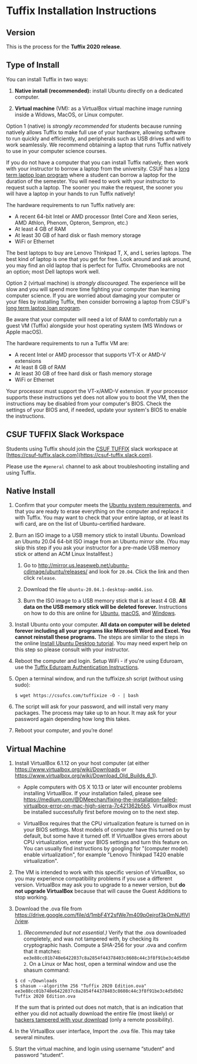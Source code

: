# Tuffix Installation Instructions

## Version

This is the process for the **Tuffix 2020 release**.

## Type of Install

You can install Tuffix in two ways:

  1. **Native install (recommended):** install Ubuntu directly on a dedicated computer.

  1. **Virtual machine** (VM): as a VirtualBox virtual machine image running inside a Widows, MacOS, or Linux computer.

Option 1 (native) is *strongly recommended* for students because running natively allows Tuffix to make full use of your hardware, allowing software to run quickly and efficiently, and peripherals such as USB drives and wifi to work seamlessly. We recommend obtaining a laptop that runs Tuffix natively to use in your computer science courses.

If you do not have a computer that you can install Tuffix natively, then work with your instructor to borrow a laptop from the university. CSUF has a [long term laptop loan program](https://www.fullerton.edu/it/students/equipment/longtermlaptop.php) where a student can borrow a laptop for the duration of the semester. You will need to work with your instructor to request such a laptop. The sooner you make the request, the sooner you will have a laptop in your hands to run Tuffix natively! 

The hardware requirements to run Tuffix natively are:
* A recent 64-bit Intel or AMD processor (Intel Core and Xeon series, AMD Athlon, Phenom, Opteron, Sempron, etc.)
* At least 4 GB of RAM
* At least 30 GB of hard disk or flash memory storage
* WiFi or Ethernet

The best laptops to buy are Lenovo Thinkpad T, X, and L series laptops. The best kind of laptop is one that you get for free. Look around and ask around, you may find an old laptop that is perfect for Tuffix. Chromebooks are not an option; most Dell laptops work well.

Option 2 (virtual machine) is *strongly discouraged*. The experience will be slow and you will spend more time fighting your computer than learning computer science. If you are worried about damaging your computer or your files by installing Tuffix, then consider borrowing a laptop from CSUF's [long term laptop loan program](https://www.fullerton.edu/it/students/equipment/longtermlaptop.php).

Be aware that your computer will need a lot of RAM to comfortably run a guest VM (Tuffix) alongside your host operating system (MS Windows or Apple macOS).

The hardware requirements to run a Tuffix VM are:
* A recent Intel or AMD processor that supports VT-X or AMD-V extensions
* At least 8 GB of RAM
* At least 30 GB of free hard disk or flash memory storage
* WiFi or Ethernet

Your processor must support the VT-x/AMD-V extension. If your processor supports these instructions yet does not allow you to boot the VM, then the instructions may be disabled from your computer's BIOS. Check the settings of your BIOS and, if needed, update your system's BIOS to enable the instructions.

## CSUF TUFFIX Slack Workspace

Students using Tuffix should join the
[CSUF TUFFIX](https://csuf-tuffix.slack.com)
slack workspace at
[https://csuf-tuffix.slack.com](https://csuf-tuffix.slack.com).

Please use the `#general` channel to ask about troubleshooting
installing and using Tuffix.

## Native Install

1. Confirm that your computer meets the [Ubuntu system requirements](https://help.ubuntu.com/20.04/installation-guide/amd64/ch02.html), and that you are ready to erase everything on the computer and replace it with Tuffix. You may want to check that your entire laptop, or at least its wifi card, are on the list of Ubuntu-certified hardware.

1. Burn an ISO image to a USB memory stick to install Ubuntu. Download an Ubuntu 20.04 64-bit ISO image from an Ubuntu mirror site. (You may skip this step if you ask your instructor for a pre-made USB memory stick or attend an ACM Linux Installfest.)

    1. Go to http://mirror.us.leaseweb.net/ubuntu-cdimage/ubuntu/releases/ and look for `20.04`. Click the link and then click `release`.

    1. Download the file `ubuntu-20.04.1-desktop-amd64.iso`.

    1. Burn the ISO image to a USB memory stick that is at least 4 GB. **All data on the USB memory stick will be deleted forever.** Instructions on how to do this are online for [Ubuntu](https://tutorials.ubuntu.com/tutorial/tutorial-create-a-usb-stick-on-ubuntu#0), [macOS](https://tutorials.ubuntu.com/tutorial/tutorial-create-a-usb-stick-on-macos#0), and [Windows](https://tutorials.ubuntu.com/tutorial/tutorial-create-a-usb-stick-on-windows#0).

1. Install Ubuntu onto your computer. **All data on computer will be deleted forever including all your programs like Microsoft Word and Excel. You cannot reinstall these programs.** The steps are similar to the steps in the online [Install Ubuntu Desktop tutorial](https://tutorials.ubuntu.com/tutorial/tutorial-install-ubuntu-desktop#3). You may need expert help on this step so please consult with your instructor.

1. Reboot the computer and login. Setup WiFi - if you're using Eduroam, use the [Tuffix Eduroam Authentication Instructions](eduroam.md).

1. Open a terminal window, and run the tuffixize.sh script (without using sudo):
   ```
   $ wget https://csufcs.com/tuffixize -O - | bash
   ```
1. The script will ask for your password, and will install very many packages. The process may take up to an hour. It may ask for your password again depending how long this takes.

1. Reboot your computer, and you’re done!

## Virtual Machine

1. Install VirtualBox 6.1.12 on your host computer (at either https://www.virtualbox.org/wiki/Downloads or https://www.virtualbox.org/wiki/Download_Old_Builds_6_1).

    - Apple computers with OS X 10.13 or later will encounter problems installing VirtualBox. If your installation failed, please see https://medium.com/@DMeechan/fixing-the-installation-failed-virtualbox-error-on-mac-high-sierra-7c421362b5b5. VirtualBox must be installed successfully first before moving on to the next step.

    - VirtualBox requires that the CPU virtualization feature is turned on in your BIOS settings. Most models of computer have this turned on by default, but some have it turned off. If VirtualBox gives errors about CPU virtualization, enter your BIOS settings and turn this feature on. You can usually find instructions by googling for "(computer model) enable  virtualization", for example "Lenovo Thinkpad T420 enable virtualization".

1. The VM is intended to work with this specific version of VirtualBox, so you may experience compatibility problems if you use a different version. VirtualBox may ask you to upgrade to a newer version, but **do not upgrade VirtualBox** because that will cause the Guest Additions to stop working.

1. Download the .ova file from https://drive.google.com/file/d/1mbF4Y2sfWe7m409p0ejrof3kOmNJflVI/view.

    1. *(Recommended but not essential.)* Verify that the .ova downloaded completely, and was not tampered with, by checking its cryptographic hash. Compute a SHA-256 for your .ova and confirm that it matches:
    `ee3e88cc01b748e6422037c8a2854f44378403c8608c44c3f8f91be3c4d5db02`.
    On a Linux or Mac host, open a terminal window and use the shasum command:
    ```
    $ cd ~/Downloads
    $ shasum --algorithm 256 "Tuffix 2020 Edition.ova"
    ee3e88cc01b748e6422037c8a2854f44378403c8608c44c3f8f91be3c4d5db02  Tuffix 2020 Edition.ova
    ```
    If the sum that is printed out does not match, that is an indication that either you did not actually download the entire file (most likely) or [hackers tampered with your download](https://en.wikipedia.org/wiki/Man-in-the-middle_attack) (only a remote possibility).

1. In the VirtualBox user interface, Import the .ova file. This may take several minutes.

1. Start the virtual machine, and login using username “student” and password “student”.

